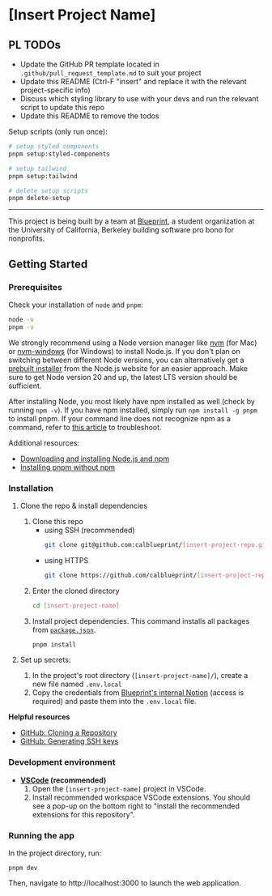 # \[Insert Project Name\]

[//]: # "Delete this section when done!"

## PL TODOs

- Update the GitHub PR template located in `.github/pull_request_template.md` to suit your project
- Update this README (Ctrl-F "insert" and replace it with the relevant project-specific info)
- Discuss which styling library to use with your devs and run the relevant script to update this repo
- Update this README to remove the todos

Setup scripts (only run once):
```sh
# setup styled components
pnpm setup:styled-components

# setup tailwind
pnpm setup:tailwind

# delete setup scripts
pnpm delete-setup
```

---
[//]: # "When done, delete the section above up to and including this comment!"

This project is being built by a team at [Blueprint](https://calblueprint.org), a student organization at the University of California, Berkeley building software pro bono for nonprofits.

## Getting Started

### Prerequisites

Check your installation of `node` and `pnpm`:

```bash
node -v
pnpm -v
```

We strongly recommend using a Node version manager like [nvm](https://github.com/nvm-sh/nvm) (for Mac) or [nvm-windows](https://github.com/coreybutler/nvm-windows) (for Windows) to install Node.js. If you don't plan on switching between different Node versions, you can alternatively get a [prebuilt installer](https://nodejs.org/en/download/prebuilt-installer) from the Node.js website for an easier approach. Make sure to get Node version 20 and up, the latest LTS version should be sufficient.

After installing Node, you most likely have npm installed as well (check by running `npm -v`). If you have npm installed, simply run `npm install -g pnpm` to install pnpm. If your command line does not recognize npm as a command, refer to [this article](https://www.geeksforgeeks.org/how-to-resolve-npm-command-not-found-error-in-node-js/) to troubleshoot.

Additional resources:
- [Downloading and installing Node.js and npm](https://docs.npmjs.com/downloading-and-installing-node-js-and-npm)
- [Installing pnpm without npm](https://pnpm.io/installation)

### Installation

1. Clone the repo & install dependencies

   1. Clone this repo
      - using SSH (recommended)
        ```bash
        git clone git@github.com:calblueprint/[insert-project-repo.git]
        ```
      - using HTTPS
        ```bash
        git clone https://github.com/calblueprint/[insert-project-repo.git]
        ```
   2. Enter the cloned directory
      ```bash
      cd [insert-project-name]
      ```
   3. Install project dependencies. This command installs all packages from [`package.json`](package.json).
      ```bash
      pnpm install
      ```

2. Set up secrets:
   1. In the project's root directory (`[insert-project-name]/`), create a new file named `.env.local`
   2. Copy the credentials from [Blueprint's internal Notion](https://www.notion.so/calblueprint/Environment-Setup-6fb1e251cdca4393b9dd47a3436abc11?pvs=4#9c2ff603f7a44348835c97e96d521d2d) (access is required) and paste them into the `.env.local` file.

**Helpful resources**

- [GitHub: Cloning a Repository](https://docs.github.com/en/repositories/creating-and-managing-repositories/cloning-a-repository#cloning-a-repository)
- [GitHub: Generating SSH keys](https://docs.github.com/en/authentication/connecting-to-github-with-ssh/generating-a-new-ssh-key-and-adding-it-to-the-ssh-agent)

### Development environment

- **[VSCode](https://code.visualstudio.com/) (recommended)**
  1. Open the `[insert-project-name]` project in VSCode.
  2. Install recommended workspace VSCode extensions. You should see a pop-up on the bottom right to "install the recommended extensions for this repository".

### Running the app

In the project directory, run:

```shell
pnpm dev
```

Then, navigate to http://localhost:3000 to launch the web application.
